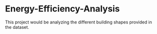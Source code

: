 # Energy-Efficiency-Analysis
This project would be analyzing the different building shapes provided in the dataset. 
